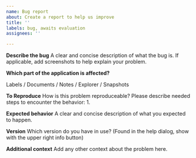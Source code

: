 ```yaml
---
name: Bug report
about: Create a report to help us improve
title: ''
labels: bug, awaits evaluation
assignees: ''

---
```


**Describe the bug**
A clear and concise description of what the bug is. 
If applicable, add screenshots to help explain your problem.


**Which part of the application is affected?**

Labels / Documents / Notes / Explorer / Snapshots

**To Reproduce**
How is this problem reproduceable? Please describe needed steps to encounter the behavior:
1. 

**Expected behavior**
A clear and concise description of what you expected to happen.

**Version**
Which version do you have in use? (Found in the help dialog, show with the upper right info button)

**Additional context**
Add any other context about the problem here.
